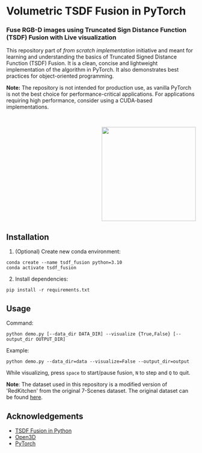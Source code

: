 # Volumetric TSDF Fusion in PyTorch
### Fuse RGB-D images using Truncated Sign Distance Function (TSDF) Fusion with Live visualization

This repository part of *from scratch implementation* initiative and meant for learning and understanding the basics of Truncated Signed Distance Function (TSDF) Fusion. It is a clean, concise and lightweight implementation of the algorithm in PyTorch. It also demonstrates best practices for object-oriented programming.

**Note:** The repository is not intended for production use, as vanilla PyTorch is not the best choice for performance-critical applications. For applications requiring high performance, consider using a CUDA-based implementations.

<br>
<p align="right">
  <img src="output/tsdf_fusion.gif" height=250px/>
</p>

## Installation
1. (Optional) Create new conda environment:
```shell
conda create --name tsdf_fusion python=3.10
conda activate tsdf_fusion
```
2. Install dependencies:
  ```shell
  pip install -r requirements.txt
  ```

## Usage

Command:
```shell
python demo.py [--data_dir DATA_DIR] --visualize {True,False} [--output_dir OUTPUT_DIR]
```

Example:
```shell
python demo.py --data_dir=data --visualize=False --output_dir=output
```

While visualizing, press `space` to start/pause fusion, `N` to step and `Q` to quit.

**Note**: The dataset used in this repository is a modified version of 'RedKitchen' from the original 7-Scenes dataset. The original dataset can be found [here](https://www.microsoft.com/en-us/research/project/rgb-d-dataset-7-scenes/).

## Acknowledgements
- [TSDF Fusion in Python](https://github.com/andyzeng/tsdf-fusion-python) 
- [Open3D](https://www.open3d.org/)
- [PyTorch](https://pytorch.org/)
